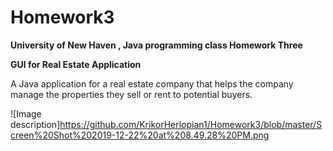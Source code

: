 # Homework3
<b>University of New Haven , Java programming class Homework Three

GUI for Real Estate Application</b>

A Java application for a real estate company that helps the company
manage the properties they sell or rent to potential buyers. 

![Image description]https://github.com/KrikorHerlopian1/Homework3/blob/master/Screen%20Shot%202019-12-22%20at%208.49.28%20PM.png
